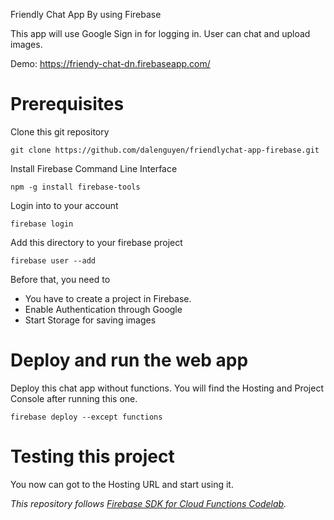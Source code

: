 Friendly Chat App By using Firebase

This app will use Google Sign in for logging in. User can chat and upload images.

Demo: https://friendy-chat-dn.firebaseapp.com/

# Prerequisites

Clone this git repository

```
git clone https://github.com/dalenguyen/friendlychat-app-firebase.git
```

Install Firebase Command Line Interface

```
npm -g install firebase-tools
```

Login into to your account

```
firebase login
```

Add this directory to your firebase project

```
firebase user --add
```

Before that, you need to

* You have to create a project in Firebase.
* Enable Authentication through Google
* Start Storage for saving images

# Deploy and run the web app

Deploy this chat app without functions. You will find the Hosting and Project Console after running this one.

```
firebase deploy --except functions
```

# Testing this project 

You now can got to the Hosting URL and start using it.


*This repository follows [Firebase SDK for Cloud Functions Codelab](https://codelabs.developers.google.com/codelabs/firebase-cloud-functions/).*
